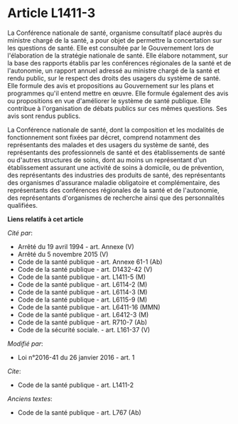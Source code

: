 # Article L1411-3

La Conférence nationale de santé, organisme consultatif placé auprès du ministre chargé de la santé, a pour objet de
permettre la concertation sur les questions de santé. Elle est consultée par le Gouvernement lors de l'élaboration de la
stratégie nationale de santé. Elle élabore notamment, sur la base des rapports établis par les conférences régionales de la
santé et de l'autonomie, un rapport annuel adressé au ministre chargé de la santé et rendu public, sur le respect des droits
des usagers du système de santé. Elle formule des avis et propositions au Gouvernement sur les plans et programmes qu'il
entend mettre en œuvre. Elle formule également des avis ou propositions en vue d'améliorer le système de santé publique. Elle
contribue à l'organisation de débats publics sur ces mêmes questions. Ses avis sont rendus publics. 

La Conférence nationale de santé, dont la composition et les modalités de fonctionnement sont fixées par décret, comprend
notamment des représentants des malades et des usagers du système de santé, des représentants des professionnels de santé et
des établissements de santé ou d'autres structures de soins, dont au moins un représentant d'un établissement assurant une
activité de soins à domicile, ou de prévention, des représentants des industries des produits de santé, des représentants des
organismes d'assurance maladie obligatoire et complémentaire, des représentants des conférences régionales de la santé et de
l'autonomie, des représentants d'organismes de recherche ainsi que des personnalités qualifiées.

**Liens relatifs à cet article**

_Cité par_:

  - Arrêté du 19 avril 1994 - art. Annexe (V)
  - Arrêté du 5 novembre 2015 (V)
  - Code de la santé publique - art. Annexe 61-1 (Ab)
  - Code de la santé publique - art. D1432-42 (V)
  - Code de la santé publique - art. L1411-5 (M)
  - Code de la santé publique - art. L6114-2 (M)
  - Code de la santé publique - art. L6114-3 (M)
  - Code de la santé publique - art. L6115-9 (M)
  - Code de la santé publique - art. L6411-16 (MMN)
  - Code de la santé publique - art. L6412-3 (M)
  - Code de la santé publique - art. R710-7 (Ab)
  - Code de la sécurité sociale. - art. L161-37 (V)

_Modifié par_:

  - Loi n°2016-41 du 26 janvier 2016 - art. 1

_Cite_:

  - Code de la santé publique - art. L1411-2

_Anciens textes_:

  - Code de la santé publique - art. L767 (Ab)
